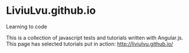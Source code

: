 # LiviuLvu.github.io

Learning to code

This is a collection of javascript tests and tutorials written with Angular.js.
This page has selected tutorials put in action: http://liviulvu.github.io/
